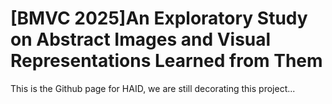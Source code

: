 # [BMVC 2025]An Exploratory Study on Abstract Images and Visual Representations Learned from Them

This is the Github page for HAID, we are still decorating this project...
